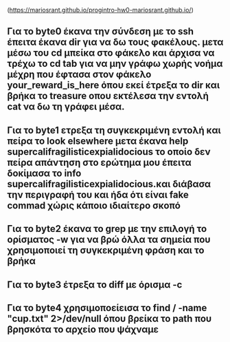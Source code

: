 (https://mariosrant.github.io/progintro-hw0-mariosrant.github.io/)

Για το byte0 έκανα την σύνδεση με το ssh έπειτα έκανα dir για να δω τους φακέλους.
μετα μέσω του cd μπείκα στο φάκελο και άρχισα να τρέχω το cd tab για να μην γράφω χωρής
νοήμα μέχρη που έφτασα στον φάκελο your_reward_is_here όπου εκεί έτρεξα το dir και βρήκα
το treasure οπου εκτέλεσα την εντολή cat να δω τη γράφει μέσα.
------------------------------------------------------------------------------------------
Για το byte1 ετρεξα τη συγκεκριμένη εντολή και πείρα το look elsewhere μετα έκανα help supercalifragilisticexpialidocious το οποίο δεν
πείρα απάντηση στο ερώτημα μου έπειτα δοκίμασα το info supercalifragilisticexpialidocious.και διάβασα την περιγραφή του και ήδα ότι
είναι fake commad χώρις κάποιο ιδιαίτερο σκοπό
-----------------------------------------------------------------------------------------------------------------------------------------
Για το byte2 έκανα το grep με την επιλογή το ορίσματος -w για να βρώ όλλα τα σημεία που
χρησιμοποιεί τη συγκεκριμένη φράση και το βρήκα
------------------------------------------------------------------------------------------
Για το byte3 έτρεξα το diff με όρισμα -c 
-----------------------------------------------------------------------------------------
Για το byte4 χρησιμοποείεισα το find / -name "cup.txt" 2>/dev/null όπου βρείκα το path 
που βρησκότα το αρχείο που ψάχναμε  
----------------------------------------------------------------------------------------

